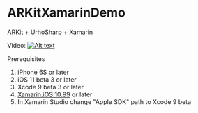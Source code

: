# ARKitXamarinDemo
ARKit + UrhoSharp + Xamarin

Video:
[![Alt text](https://img.youtube.com/vi/urplsujopvY/0.jpg)](https://www.youtube.com/watch?v=urplsujopvY)

Prerequisites
1. iPhone 6S or later
2. iOS 11 beta 3 or later
3. Xcode 9 beta 3 or later
4. [Xamarin.iOS 10.99](https://jenkins.mono-project.com/view/Xamarin.MaciOS/job/xamarin-macios-builds-xcode9/) or later
5. In Xamarin Studio change "Apple SDK" path to Xcode 9 beta
